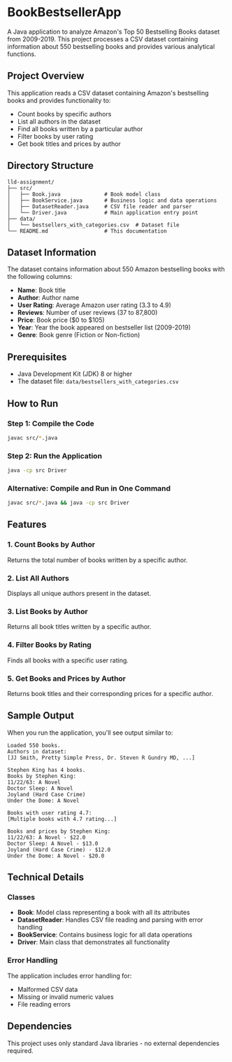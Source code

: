 # BookBestsellerApp

A Java application to analyze Amazon's Top 50 Bestselling Books dataset from 2009-2019. This project processes a CSV dataset containing information about 550 bestselling books and provides various analytical functions.

## Project Overview

This application reads a CSV dataset containing Amazon's bestselling books and provides functionality to:

- Count books by specific authors
- List all authors in the dataset
- Find all books written by a particular author
- Filter books by user rating
- Get book titles and prices by author

## Directory Structure

```
lld-assignment/
├── src/
│   ├── Book.java              # Book model class
│   ├── BookService.java       # Business logic and data operations
│   ├── DatasetReader.java     # CSV file reader and parser
│   └── Driver.java            # Main application entry point
├── data/
│   └── bestsellers_with_categories.csv  # Dataset file
└── README.md                  # This documentation
```

## Dataset Information

The dataset contains information about 550 Amazon bestselling books with the following columns:

- **Name**: Book title
- **Author**: Author name
- **User Rating**: Average Amazon user rating (3.3 to 4.9)
- **Reviews**: Number of user reviews (37 to 87,800)
- **Price**: Book price ($0 to $105)
- **Year**: Year the book appeared on bestseller list (2009-2019)
- **Genre**: Book genre (Fiction or Non-fiction)

## Prerequisites

- Java Development Kit (JDK) 8 or higher
- The dataset file: `data/bestsellers_with_categories.csv`

## How to Run

### Step 1: Compile the Code

```bash
javac src/*.java
```

### Step 2: Run the Application

```bash
java -cp src Driver
```

### Alternative: Compile and Run in One Command

```bash
javac src/*.java && java -cp src Driver
```

## Features

### 1. Count Books by Author

Returns the total number of books written by a specific author.

### 2. List All Authors

Displays all unique authors present in the dataset.

### 3. List Books by Author

Returns all book titles written by a specific author.

### 4. Filter Books by Rating

Finds all books with a specific user rating.

### 5. Get Books and Prices by Author

Returns book titles and their corresponding prices for a specific author.

## Sample Output

When you run the application, you'll see output similar to:

```
Loaded 550 books.
Authors in dataset:
[JJ Smith, Pretty Simple Press, Dr. Steven R Gundry MD, ...]

Stephen King has 4 books.
Books by Stephen King:
11/22/63: A Novel
Doctor Sleep: A Novel
Joyland (Hard Case Crime)
Under the Dome: A Novel

Books with user rating 4.7:
[Multiple books with 4.7 rating...]

Books and prices by Stephen King:
11/22/63: A Novel - $22.0
Doctor Sleep: A Novel - $13.0
Joyland (Hard Case Crime) - $12.0
Under the Dome: A Novel - $20.0
```

## Technical Details

### Classes

- **Book**: Model class representing a book with all its attributes
- **DatasetReader**: Handles CSV file reading and parsing with error handling
- **BookService**: Contains business logic for all data operations
- **Driver**: Main class that demonstrates all functionality

### Error Handling

The application includes error handling for:

- Malformed CSV data
- Missing or invalid numeric values
- File reading errors

## Dependencies

This project uses only standard Java libraries - no external dependencies required.
